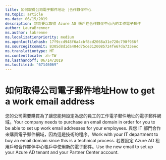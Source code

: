 ```yaml
---
title: 如何取得公司電子郵件地址 |合作夥伴中心
ms.topic: article
ms.date: 06/15/2019
description: 您需要以取得 Azure AD 帳戶在合作夥伴中心內的工作電子郵件
author: LauraBrenner
ms.author: labrenne
ms.localizationpriority: medium
ms.openlocfilehash: 17f9ccd948f6a4cbf8cd2068a31e720c790f986f
ms.sourcegitcommit: 8305d8d1da404d75ce3120085724fe67da733eec
ms.translationtype: MT
ms.contentlocale: zh-TW
ms.lasthandoff: 06/14/2019
ms.locfileid: "67146069"
---
```

# <a name="how-to-get-a-work-email-address"></a><span data-ttu-id="cc461-103">如何取得公司電子郵件地址</span><span class="sxs-lookup"><span data-stu-id="cc461-103">How to get a work email address</span></span>

<span data-ttu-id="cc461-104">您的公司需要購買為了讓您能夠設定為您的員工的工作電子郵件地址的電子郵件網域。</span><span class="sxs-lookup"><span data-stu-id="cc461-104">Your company needs to purchase an email domain in order for you to be able to set up work email addresses for your employees.</span></span> <span data-ttu-id="cc461-105">與您 IT 部門合作來購買電子郵件網域，因為這是技術的程序。</span><span class="sxs-lookup"><span data-stu-id="cc461-105">Work with your IT department to buy an email domain since this is a technical process.</span></span> <span data-ttu-id="cc461-106">若要設定 Azure AD 租用戶和合作夥伴中心帳戶中使用新的電子郵件。</span><span class="sxs-lookup"><span data-stu-id="cc461-106">Use the new email to set up your Azure AD tenant and your Partner Center account.</span></span>
